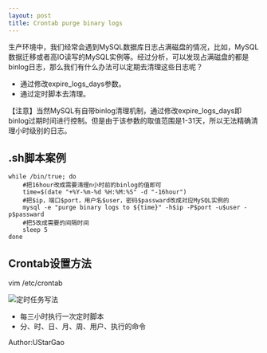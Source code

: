```yaml
---
layout: post
title: Crontab purge binary logs
---
```

生产环境中，我们经常会遇到MySQL数据库日志占满磁盘的情况，比如，MySQL数据迁移或者高IO读写的MySQL实例等。经过分析，可以发现占满磁盘的都是binlog日志，那么我们有什么办法可以定期去清理这些日志呢？
- 通过修改expire_logs_days参数。
- 通过定时脚本去清理。

【注意】当然MySQL有自带binlog清理机制，通过修改expire_logs_days即binlog过期时间进行控制。但是由于该参数的取值范围是1-31天，所以无法精确清理小时级别的日志。

## .sh脚本案例
```
while /bin/true; do
    #把16hour改成需要清理n小时前的binlog的值即可
    time=$(date "+%Y-%m-%d %H:%M:%S" -d "-16hour")
    #把$ip，端口$port，用户名$user，密码$passward改成对应MySQL实例的
    mysql -e "purge binary logs to ${time}" -h$ip -P$port -u$user -p$passward
    #把5改成需要的间隔时间
    sleep 5
done

```
## Crontab设置方法
vim /etc/crontab

![定时任务写法](http://ucloudspt.cn-sh2.ufileos.com/Blogs/定时任务写法.png)
- 每三小时执行一次定时脚本
- 分、时、日、月、周、用户、执行的命令


Author:UStarGao
